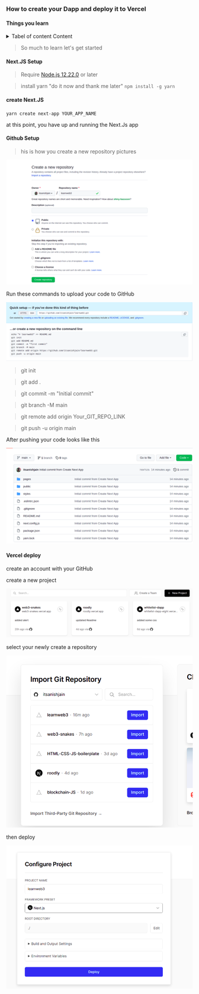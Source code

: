 ### How to create your Dapp and deploy it to Vercel

#### Things you learn

<details>
<summary>Tabel of content Content</summary>

  - Setting up your Github and creating your project
  - Setting up Next.JS 
  - How to Write and Deploy your Smart contracts using Remix ID to the Testnets
  - How to connect your Smart contract with Next.JS using ethers.js
  - How to deploy your Dapp to Vercel
</details>

> So much to learn let's get started

#### Next.JS  Setup 
> Require
[Node.js 12.22.0](https://nodejs.org/) or later

> install yarn "do it now and thank me later"
`npm install -g yarn`

#### create Next.JS 
`yarn create next-app YOUR_APP_NAME`

at this point, you have up and running the Next.Js app


#### Github Setup

> his is how you create a new repository
pictures

![image1](images/1.png)




Run these commands to upload your code to GitHub

![image2](images/2.png)


> git init 

> git add .

> git commit -m "Initial commit" 

>git branch -M main

> git remote add origin 
Your_GIT_REPO_LINK

> git push -u origin main

After pushing your code looks like this

![image3](images/3.png)



#### Vercel deploy

create an account with your GitHub

create a new project

![image4](images/4.png)

select your newly create a repository

![image5](images/5.png)

then deploy

![image6](images/6.png)

